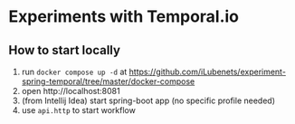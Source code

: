 # Experiments with Temporal.io

## How to start locally

1. run `docker compose up -d` at https://github.com/iLubenets/experiment-spring-temporal/tree/master/docker-compose
2. open http://localhost:8081
3. (from Intellij Idea) start spring-boot app (no specific profile needed)
4. use `api.http` to start workflow
